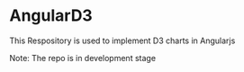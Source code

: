 # AngularD3
This Respository is used to implement D3 charts in Angularjs

Note: The repo is in development stage
